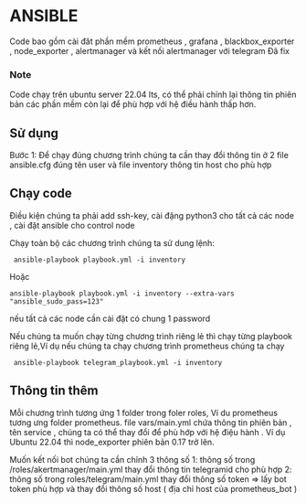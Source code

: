# ANSIBLE
Code bao gồm cài đăt phần mềm prometheus , grafana , blackbox_exporter , node_exporter , alertmanager và kết nối alertmanager với telegram Đã fix
### Note
 Code chạy trên ubuntu server 22.04 lts, có thể phải chỉnh lại thông tin phiên bản các phần mềm còn lại để phù hợp với hệ điều hành thấp hơn.
## Sử dụng
Bước 1: Để chạy đúng chương trình chúng ta cần thay đổi thông tin ở 2 file ansible.cfg đúng tên user và file inventory thông tin host cho phù hợp
## Chạy code
Điều kiện chúng ta phải add ssh-key, cài đặng python3 cho tất cả các node , cài đặt ansible cho control node 

Chạy toàn bộ các chương trình chúng ta sử dung lệnh:
``` 
 ansible-playbook playbook.yml -i inventory  
```
Hoặc
```
ansible-playbook playbook.yml -i inventory --extra-vars "ansible_sudo_pass=123"
```
nếu tất cả các node cần cài đặt có chung 1 password

Nếu chúng ta muốn chạy từng chương trình riêng lẻ thì chạy từng playbook riêng lẻ,Ví dụ nếu chúng ta chạy chương trình prometheus chúng ta chạy 
```
 ansible-playbook telegram_playbook.yml -i inventory 
```
## Thông tin thêm
Mỗi chương trình tương ứng 1 folder trong foler roles, Ví du prometheus tương ưng folder prometheus.
file vars/main.yml chứa thông tin phiên bản , tên service , chúng ta có thể thay đổi để phù hớp với hệ điệu hành . Ví dụ Ubuntu 22.04 thì node_exporter phiên bản 0.17 trở lên. 

Muốn kết nối bot chúng ta cần chỉnh 3 thông số
1: thông số trong /roles/akertmanager/main.yml thay đổi thông tin telegramid cho phù hợp
2: thông số trong roles/telegram/main.yml thay đổi thông số token => lấy bot token phù hợp và thay đổi thông số host ( địa chỉ host của prometheus_bot )
